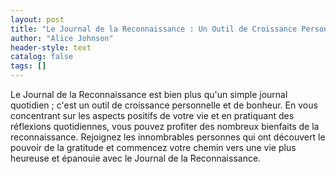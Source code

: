 ```yaml
---
layout: post
title: "Le Journal de la Reconnaissance : Un Outil de Croissance Personnelle"
author: "Alice Johnson"
header-style: text
catalog: false
tags: []
---
```


Le Journal de la Reconnaissance est bien plus qu'un simple journal quotidien ; c'est un outil de croissance personnelle et de bonheur. En vous concentrant sur les aspects positifs de votre vie et en pratiquant des réflexions quotidiennes, vous pouvez profiter des nombreux bienfaits de la reconnaissance. Rejoignez les innombrables personnes qui ont découvert le pouvoir de la gratitude et commencez votre chemin vers une vie plus heureuse et épanouie avec le Journal de la Reconnaissance.
